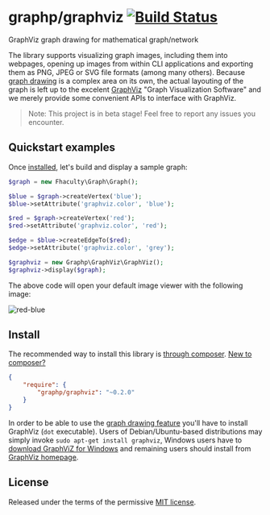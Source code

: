 # graphp/graphviz [![Build Status](https://travis-ci.org/graphp/graphviz.svg?branch=master)](https://travis-ci.org/graphp/graphviz)

GraphViz graph drawing for mathematical graph/network

The library supports visualizing graph images, including them into webpages,
opening up images from within CLI applications and exporting them
as PNG, JPEG or SVG file formats (among many others).
Because [graph drawing](http://en.wikipedia.org/wiki/Graph_drawing) is a complex area on its own,
the actual layouting of the graph is left up to the excelent [GraphViz](http://www.graphviz.org/)
"Graph Visualization Software" and we merely provide some convenient APIs to interface with GraphViz.

> Note: This project is in beta stage! Feel free to report any issues you encounter.

## Quickstart examples

Once [installed](#install), let's build and display a sample graph:

````php
$graph = new Fhaculty\Graph\Graph();

$blue = $graph->createVertex('blue');
$blue->setAttribute('graphviz.color', 'blue');

$red = $graph->createVertex('red');
$red->setAttribute('graphviz.color', 'red');

$edge = $blue->createEdgeTo($red);
$edge->setAttribute('graphviz.color', 'grey');

$graphviz = new Graphp\GraphViz\GraphViz();
$graphviz->display($graph);
````

The above code will open your default image viewer with the following image:

![red-blue](https://cloud.githubusercontent.com/assets/776829/6545433/636e8534-c587-11e4-94f4-4d540b4564ed.png)

## Install

The recommended way to install this library is [through composer](http://getcomposer.org). [New to composer?](http://getcomposer.org/doc/00-intro.md)

```JSON
{
    "require": {
        "graphp/graphviz": "~0.2.0"
    }
}
```

In order to be able to use the [graph drawing feature](#graph-drawing) you'll have to
install GraphViz (`dot` executable). Users of Debian/Ubuntu-based distributions may simply
invoke `sudo apt-get install graphviz`, Windows users have to
[download GraphViZ for Windows](http://www.graphviz.org/Download_windows.php) and remaining
users should install from [GraphViz homepage](http://www.graphviz.org/Download.php).

## License

Released under the terms of the permissive [MIT license](http://opensource.org/licenses/MIT).
